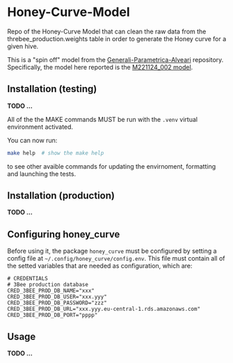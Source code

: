 # Honey-Curve-Model
Repo of the Honey-Curve Model that can clean the raw data from the threbee_production.weights table
in order to generate the Honey curve for a given hive.

This is a "spin off" model from the [Generali-Parametrica-Alveari](https://github.com/3BeeHiveTech/Generali-Parametrica-Alveari)
repository. Specifically, the model here reported is the [M221124_002 model](https://github.com/3BeeHiveTech/Generali-Parametrica-Alveari/tree/main/honey_curve/models/y2022_11/m221124_002#model-m221124_002).



## Installation (testing)
**TODO ...**

All of the the MAKE commands MUST be run with the `.venv` virtual environment activated.

You can now run:
```bash
make help  # show the make help
```
to see other avaible commands for updating the envirnoment, formatting and launching the tests.


## Installation (production)
**TODO ...**


## Configuring honey_curve
Before using it, the package `honey_curve` must be configured by setting a config file at
`~/.config/honey_curve/config.env`. This file must contain all of the setted variables that are 
needed as configuration, which are:

```.env
# CREDENTIALS
# 3Bee production database
CRED_3BEE_PROD_DB_NAME="xxx"
CRED_3BEE_PROD_DB_USER="xxx.yyy"
CRED_3BEE_PROD_DB_PASSWORD="zzz"
CRED_3BEE_PROD_DB_URL="xxx.yyy.eu-central-1.rds.amazonaws.com"
CRED_3BEE_PROD_DB_PORT="pppp"
```

## Usage
**TODO ...**
